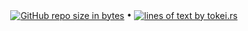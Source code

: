 <p align="center">
  <a href="#"><img src="https://img.shields.io/github/repo-size/andry81-stats/tacklebar--gh-stats?logo=github" valign="middle" alt="GitHub repo size in bytes" /></a>
• <a href="https://github.com/XAMPPRocky/tokei"><img src="https://tokei.rs/b1/github/andry81-stats/tacklebar--gh-stats?category=lines" valign="middle" alt="lines of text by tokei.rs" /></a>
